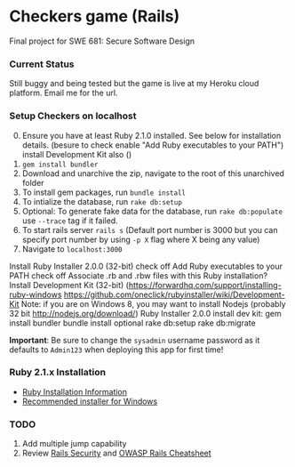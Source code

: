 # Checkers game (Rails)
Final project for SWE 681: Secure Software Design

### Current Status
Still buggy and being tested but the game is live at my Heroku cloud platform. Email me for the url.

### Setup Checkers on localhost
0. Ensure you have at least Ruby 2.1.0 installed. See below for installation details. (besure to check enable "Add Ruby executables to your PATH")
install Development Kit also ()
1. `gem install bundler`
1. Download and unarchive the zip, navigate to the root of this unarchived folder
2. To install gem packages, run `bundle install`
3. To intialize the database, run `rake db:setup`
4. Optional: To generate fake data for the database, run `rake db:populate` use `--trace` tag if it failed.
5. To start rails server `rails s` (Default port number is 3000 but you can specify port number by using `-p X` flag where X being any value) 
6. Navigate to `localhost:3000` 

Install Ruby Installer 2.0.0 (32-bit)
    check off Add Ruby executables to your PATH
    check off Associate .rb and .rbw files with this Ruby installation?
Install Development Kit (32-bit) (https://forwardhq.com/support/installing-ruby-windows
https://github.com/oneclick/rubyinstaller/wiki/Development-Kit
Note: if you are on Windows 8, you may want to install Nodejs (probably 32 bit http://nodejs.org/download/)
Ruby Installer 2.0.0
install dev kit:
gem install bundler
bundle install
optional rake db:setup
rake db:migrate

**Important**: Be sure to change the `sysadmin` username password as it defaults to `Admin123` when deploying this app for first time!

### Ruby 2.1.x Installation
- [Ruby Installation Information](https://www.ruby-lang.org/en/downloads/) 
- [Recommended installer for Windows](http://rubyinstaller.org/)

### TODO
1. Add multiple jump capability
2. Review [Rails Security](http://guides.rubyonrails.org/security.html) and [OWASP Rails Cheatsheet](https://www.owasp.org/index.php/Ruby_on_Rails_Cheatsheet)
